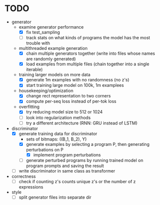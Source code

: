 # TODO
- generator
  - examine generator performance
    - [x] fix test_sampling
    - [ ] track stats on what kinds of programs the model has the most trouble with
  - multithreaded example generation
    - [x] chain multiple generators together (write into files whose names are randomly generated)
    - [x] load examples from multiple files (chain together into a single iterable)
  - training larger models on more data
    - [x] generate 1m examples with no randomness (no z's)
    - [x] start training large model on 100k, 1m examplees
  - housekeeping/optimization
    - [x] change rect representation to two corners
    - [x] compute per-seq loss instead of per-tok loss
  - overfitting
    - [x] try reducing model size to 512 or 1024
    - [ ] look into regularization methods
    - [ ] try a different architecture (RNN: GRU instead of LSTM)   
- discriminator
  - [x] generate training data for discriminator
    - sets of bitmaps: ((B_1, B_2), Y)
    - [x] generate examples by selecting a program P, then generating perturbations on P
      - [x] implement program perturbations
    - [ ] generate perturbed programs by running trained model on program prompts and saving the result
  - [ ] write discriminator in same class as transformer 
- correctness
  - [ ] check if counting z's counts unique z's or the number of z expressions
- style
  - [ ] split generator files into separate dir 